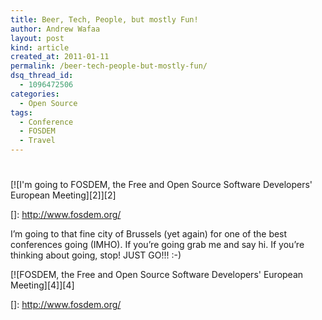```yaml
---
title: Beer, Tech, People, but mostly Fun!
author: Andrew Wafaa
layout: post
kind: article
created_at: 2011-01-11
permalink: /beer-tech-people-but-mostly-fun/
dsq_thread_id:
  - 1096472506
categories:
  - Open Source
tags:
  - Conference
  - FOSDEM
  - Travel
---
```

# 

[![I'm going to FOSDEM, the Free and Open Source Software Developers' European Meeting][2]][2]

 []: http://www.fosdem.org/

I’m going to that fine city of Brussels (yet again) for one of the best conferences going (IMHO). If you’re going grab me and say hi. If you’re thinking about going, stop! JUST GO!!! :-)

[![FOSDEM, the Free and Open Source Software Developers' European Meeting][4]][4]

 []: http://www.fosdem.org/
